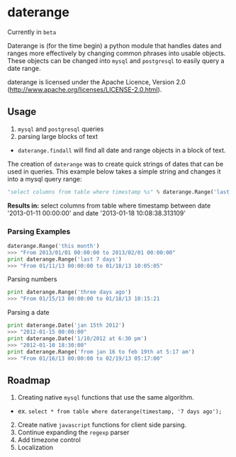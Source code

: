 daterange
=========

Currently in `beta`

Daterange is (for the time begin) a python module that handles dates and ranges more effectively by changing common phrases into usable objects.
These objects can be changed into `mysql` and `postgresql` to easily query a date range.

daterange is licensed under the Apache Licence, Version 2.0 (http://www.apache.org/licenses/LICENSE-2.0.html).

## Usage

1. `mysql` and `postgresql` queries
2. parsing large blocks of text
 * `daterange.findall` will find all date and range objects in a block of text.

The creation of `daterange` was to create quick strings of dates that can be used in queries.
This example below takes a simple string and changes it into a mysql query range: 
```python
"select columns from table where timestamp %s" % daterange.Range('last 7 days').to_mysql()
```
**Results in:** select columns from table where timestamp between date '2013-01-11 00:00:00' and date '2013-01-18 10:08:38.313109'


### Parsing Examples
```python
daterange.Range('this month')
>>> "From 2013/01/01 00:00:00 to 2013/02/01 00:00:00"
print daterange.Range('last 7 days')
>>> "From 01/11/13 00:00:00 to 01/18/13 10:05:05"
```

Parsing numbers

```python
print daterange.Range('three days ago')
>>> "From 01/15/13 00:00:00 to 01/18/13 10:15:21
```

Parsing a date
```python
print daterange.Date('jan 15th 2012')
>>> "2012-01-15 00:00:00"
print daterange.Date('1/10/2012 at 6:30 pm')
>>> "2012-01-10 18:30:00"
print daterange.Range('from jan 16 to feb 19th at 5:17 am')
>>> "From 01/16/13 00:00:00 to 02/19/13 05:17:00"
```

## Roadmap
1. Creating native `mysql` functions that use the same algorithm.
 * ex. `select * from table where daterange(timestamp, '7 days ago');`
2. Create native `javascript` functions for client side parsing.
3. Continue expanding the `regexp` parser
4. Add timezone control
5. Localization







